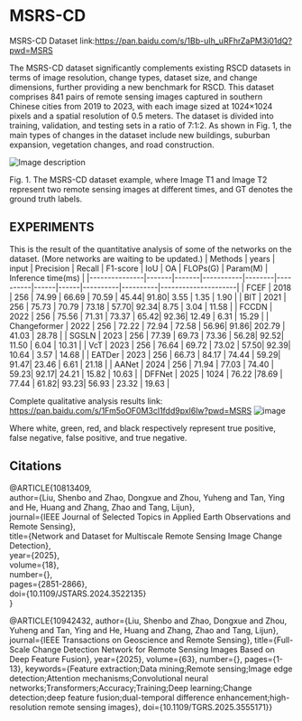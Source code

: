 # MSRS-CD

MSRS-CD Dataset link:https://pan.baidu.com/s/1Bb-uIh_uRFhrZaPM3i01dQ?pwd=MSRS 

The MSRS-CD dataset significantly complements existing RSCD datasets in terms of image resolution, change types, dataset size, and change dimensions, further providing a new benchmark for RSCD. This dataset comprises 841 pairs of remote sensing images captured in southern Chinese cities from 2019 to 2023, with each image sized at 1024×1024 pixels and a spatial resolution of 0.5 meters. The dataset is divided into training, validation, and testing sets in a ratio of 7:1:2. As shown in Fig. 1, the main types of changes in the dataset include new buildings, suburban expansion, vegetation changes, and road construction.

![Image description](https://github.com/user-attachments/assets/15a68f4c-72b2-45c1-9b1c-a7bd1efdd26b)

Fig. 1. The MSRS-CD dataset example, where Image T1 and Image T2 represent two remote sensing images at different times, and GT denotes the ground truth labels.


## EXPERIMENTS
This is the result of the quantitative analysis of some of the networks on the dataset. (More networks are waiting to be updated.)
| Methods       | years | input | Precision | Recall | F1-score | IoU  | OA   | FLOPs(G) | Param(M) | Inference time(ms) |
|---------------|-------|-------|-----------|--------|----------|------|------|----------|----------|---------------------|
| FCEF          | 2018  | 256   | 74.99     | 66.69  | 70.59    | 45.44| 91.80| 3.55     | 1.35     | 1.90                |
| BIT           | 2021  | 256   | 75.73     | 70.79  | 73.18    | 57.70| 92.34| 8.75     | 3.04     | 11.58               |
| FCCDN         | 2022  | 256   | 75.56     | 71.31  | 73.37    | 65.42| 92.36| 12.49    | 6.31     | 15.29               |
| Changeformer  | 2022  | 256   | 72.22     | 72.94  | 72.58    | 56.96| 91.86| 202.79   | 41.03    | 28.78               |
| SGSLN         | 2023  | 256   | 77.39     | 69.73  | 73.36    | 56.28| 92.52| 11.50    | 6.04     | 10.31               |
| VcT           | 2023  | 256   | 76.64     | 69.72  | 73.02    | 57.50| 92.39| 10.64    | 3.57     | 14.68               |
| EATDer        | 2023  | 256   | 66.73     | 84.17  | 74.44    | 59.29| 91.47| 23.46    | 6.61     | 21.18               |
| AANet         | 2024  | 256   | 71.94     | 77.03  | 74.40    | 59.23| 92.17| 24.21    | 15.82    | 10.63               |
| DFFNet        | 2025  | 1024  | 76.22     |78.69   | 77.44    | 61.82| 93.23| 56.93    | 23.32    | 19.63               |


Complete qualitative analysis results link: https://pan.baidu.com/s/1Fm5oOF0M3cl1fdd9pxl6lw?pwd=MSRS 
![image](https://github.com/user-attachments/assets/fc098493-829e-464e-949e-b10a7b9eb77c)

Where white, green, red, and black respectively represent true positive, false negative, false positive, and true negative. 

## Citations
@ARTICLE{10813409,  
  author={Liu, Shenbo and Zhao, Dongxue and Zhou, Yuheng and Tan, Ying and He, Huang and Zhang, Zhao and Tang, Lijun},  
  journal={IEEE Journal of Selected Topics in Applied Earth Observations and Remote Sensing},  
  title={Network and Dataset for Multiscale Remote Sensing Image Change Detection},  
  year={2025},  
  volume={18},  
  number={},  
  pages={2851-2866},  
  doi={10.1109/JSTARS.2024.3522135}  
}

@ARTICLE{10942432,
  author={Liu, Shenbo and Zhao, Dongxue and Zhou, Yuheng and Tan, Ying and He, Huang and Zhang, Zhao and Tang, Lijun},
  journal={IEEE Transactions on Geoscience and Remote Sensing}, 
  title={Full-Scale Change Detection Network for Remote Sensing Images Based on Deep Feature Fusion}, 
  year={2025},
  volume={63},
  number={},
  pages={1-13},
  keywords={Feature extraction;Data mining;Remote sensing;Image edge detection;Attention mechanisms;Convolutional neural networks;Transformers;Accuracy;Training;Deep learning;Change detection;deep feature fusion;dual-temporal difference enhancement;high-resolution remote sensing images},
  doi={10.1109/TGRS.2025.3555171}}
